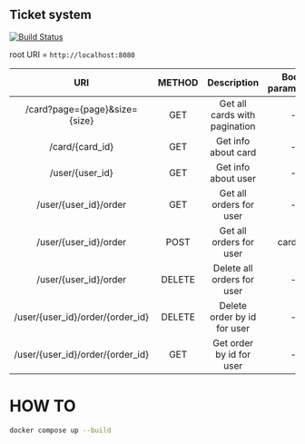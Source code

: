 ## Ticket system


[![Build Status](https://travis-ci.com/bmstu-rsoi/lab2-microservices-zeed951.svg?branch=dev)](https://travis-ci.com/bmstu-rsoi/lab2-microservices-zeed951)


root URI = `http://localhost:8080`

| URI | METHOD | Description |Body parameters | Parameters | Status codes|
| :---:              | :---:|    :---:      |:---:      | :---:      | :---: |
| /card?page={page}&size={size} | GET | Get all cards with pagination| - | page, size(optional) | 200, 400, 404 |
| /card/{card_id}| GET | Get info about card | - | card_id | 200, 404 |
| /user/{user_id}| GET | Get info about user | - | user_id | 200, 404 |
| /user/{user_id}/order| GET | Get all orders for user | - | user_id | 200, 404 |
| /user/{user_id}/order| POST | Get all orders for user | card_id | user_id | 200, 400, 404 |
| /user/{user_id}/order| DELETE | Delete all orders for user | - | user_id | 204, 404 |
| /user/{user_id}/order/{order_id}| DELETE | Delete order by id for user | - | user_id order_id | 204, 404 |
| /user/{user_id}/order/{order_id}| GET | Get order by id for user | - | user_id order_id | 200, 404 |


# HOW TO
```bash
docker compose up --build
```